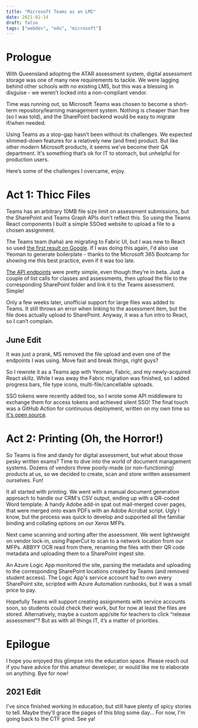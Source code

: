 ```yaml
---
title: "Microsoft Teams as an LMS"
date: 2021-02-14
draft: false
tags: ["webdev", "edu", "microsoft"]
---
```

# Prologue
With Queensland adopting the ATAR assessment system, digital assessment storage was one of many new requirements to tackle. We were lagging behind other schools with no existing LMS, but this was a blessing in disguise - we weren’t locked into a non-compliant vendor.

Time was running out, so Microsoft Teams was chosen to become a short-term repository/learning management system. Nothing is cheaper than free (so I was told), and the SharePoint backend would be easy to migrate if/when needed.

Using Teams as a stop-gap hasn’t been without its challenges. We expected slimmed-down features for a relatively new (and free) product. But like other modern Microsoft products, it seems we’ve become their QA department. It's something that’s ok for IT to stomach, but unhelpful for production users.

Here’s some of the challenges I overcame, enjoy.

# Act 1: Thicc Files
Teams has an arbitrary 10MB file size limit on assessment submissions, but the SharePoint and Teams Graph APIs don’t reflect this. So using the Teams React components I built a simple SSOed website to upload a file to a chosen assignment.

The Teams team (haha) are migrating to Fabric UI, but I was new to React so used [the first result on Google](https://github.com/OfficeDev/msteams-ui-components). If I was doing this again, I'd also use Yeoman to generate boilerplate - thanks to the Microsoft 365 Bootcamp for showing me this best practice, even if it was too late.

[The API endpoints](https://docs.microsoft.com/en-us/graph/api/resources/education-overview?view=graph-rest-beta) were pretty simple, even though they’re in beta. Just a couple of list calls for classes and assessments, then upload the file to the corresponding SharePoint folder and link it to the Teams assessment. Simple!

Only a few weeks later, unofficial support for large files was added to Teams. It still throws an error when linking to the assessment item, but the file does actually upload to SharePoint. Anyway, it was a fun intro to React, so I can’t complain.

## June Edit
It was just a prank, MS removed the file upload and even one of the endpoints I was using. Move fast and break things, right guys?

So I rewrote it as a Teams app with Yeoman, Fabric, and my newly-acquired React skillz.
While I was away the Fabric migration was finished, so I added progress bars, file type icons, multi-file/cancellable uploads.

SSO tokens were recently added too, so I wrote some API middleware to exchange them for access tokens and achieved silent SSO!
The final touch was a GitHub Action for continuous deployment, written on my own time so [it's open source](https://github.com/pl4nty/teams-deploy-tab).

# Act 2: Printing (Oh, the Horror!)
So Teams is fine and dandy for digital assessment, but what about those pesky written exams? Time to dive into the world of document management systems. Dozens of vendors threw poorly-made (or non-functioning) products at us, so we decided to create, scan and store written assessment ourselves. Fun!

It all started with printing. We went with a manual document generation approach to handle our CRM's CSV output, ending up with a QR-coded Word template. A handy Adobe add-in spat out mail-merged cover pages, that were merged onto exam PDFs with an Adobe Acrobat script. Ugly I know, but the process was quick to develop and supported all the familiar binding and collating options on our Xerox MFPs.

Next came scanning and sorting after the assessment. We went lightweight on vendor lock-in, using PaperCut to scan to a network location from our MFPs. ABBYY OCR read from there, renaming the files with their QR code metadata and uploading them to a SharePoint ingest site.

An Azure Logic App monitored the site, parsing the metadata and uploading to the corresponding SharePoint locations created by Teams (and removed student access). The Logic App's service account had to own every SharePoint site, scripted with Azure Automation runbooks, but it was a small price to pay.

Hopefully Teams will support creating assignments with service accounts soon, so students could check their work, but for now at least the files are stored. Alternatively, maybe a custom app/site for teachers to click “release assessment”? But as with all things IT, it’s a matter of priorities.

# Epilogue
I hope you enjoyed this glimpse into the education space. Please reach out if you have advice for this amateur developer, or would like me to elaborate on anything. Bye for now!

## 2021 Edit
I've since finished working in education, but still have plenty of spicy stories to tell. Maybe they'll grace the pages of this blog some day... For now, I'm going back to the CTF grind. See ya!